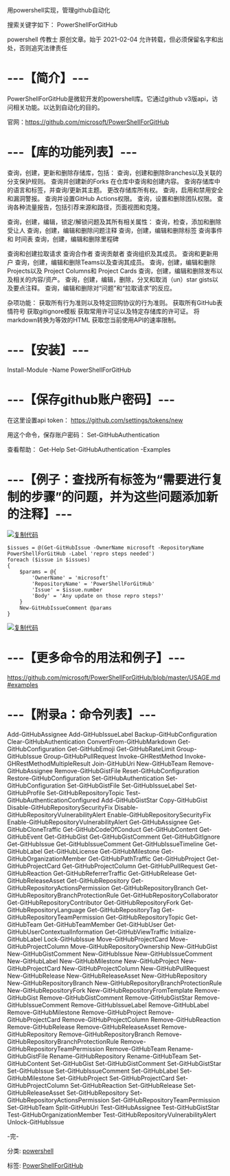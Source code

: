 ﻿用powershell实现，管理github自动化

搜索关键字如下：
PowerShellForGitHub

powershell 传教士 原创文章。始于 2021-02-04 允许转载，但必须保留名字和出处，否则追究法律责任

# ---【简介】---

PowerShellForGitHub是微软开发的powershell库。它通过github v3版api，访问相关功能。以达到自动化的目的。

官网：https://github.com/microsoft/PowerShellForGitHub

# ---【库的功能列表】---

查询，创建，更新和删除存储库，包括：
查询，创建和删除Branches以及关联的分支保护规则。
查询并创建新的Forks
在仓库中查询和创建内容。
查询存储库中的语言和标签，并查询/更新其主题。
更改存储库所有权。
查询，启用和禁用安全和漏洞警报。
查询并设置GitHub Actions权限。
查询，设置和删除团队权限。
查询各种流量报告，包括引荐来源和路径，页面视图和克隆。

查询，创建，编辑，锁定/解锁问题及其所有相关属性：
查询，检查，添加和删除受让人
查询，创建，编辑和删除问题注释
查询，创建，编辑和删除标签
查询事件和 时间表
查询，创建，编辑和删除里程碑

查询和创建拉取请求
查询合作者
查询贡献者
查询组织及其成员。
查询和更新用户
查询，创建，编辑和删除Teams以及查询其成员。
查询，创建，编辑和删除Projects以及 Project Columns和 Project Cards
查询，创建，编辑和删除发布以及相关的内容/资产。
查询，创建，编辑，删除，分叉和取消（un）star gists以及要点注释。
查询，编辑和删除对“问题”和“拉取请求”的反应。

杂项功能：
获取所有行为准则以及特定回购协议的行为准则。
获取所有GitHub表情符号
获取gitignore模板
获取常用许可证以及特定存储库的许可证。
将markdown转换为等效的HTML
获取您当前使用API的速率限制。

# ---【安装】---

Install-Module -Name PowerShellForGitHub

# ---【保存github账户密码】---

在这里设置api token：
https://github.com/settings/tokens/new

用这个命令，保存账户密码：
Set-GitHubAuthentication

查看帮助：
Get-Help Set-GitHubAuthentication -Examples

# ---【例子：查找所有标签为“需要进行复制的步骤”的问题，并为这些问题添加新的注释】---

[![复制代码](https://assets.cnblogs.com/images/copycode.gif)]()

```
$issues = @(Get-GitHubIssue -OwnerName microsoft -RepositoryName PowerShellForGitHub -Label 'repro steps needed')
foreach ($issue in $issues)
{
    $params = @{
        'OwnerName' = 'microsoft'
        'RepositoryName' = 'PowerShellForGitHub'
        'Issue' = $issue.number
        'Body' = 'Any update on those repro steps?'
    }
    New-GitHubIssueComment @params
}
```

[![复制代码](https://assets.cnblogs.com/images/copycode.gif)]()

# ---【更多命令的用法和例子】---

https://github.com/microsoft/PowerShellForGitHub/blob/master/USAGE.md#examples

# ---【附录a：命令列表】---

Add-GitHubAssignee
Add-GitHubIssueLabel
Backup-GitHubConfiguration
Clear-GitHubAuthentication
ConvertFrom-GitHubMarkdown
Get-GitHubConfiguration
Get-GitHubEmoji
Get-GitHubRateLimit
Group-GitHubIssue
Group-GitHubPullRequest
Invoke-GHRestMethod
Invoke-GHRestMethodMultipleResult
Join-GitHubUri
New-GitHubTeam
Remove-GitHubAssignee
Remove-GitHubGistFile
Reset-GitHubConfiguration
Restore-GitHubConfiguration
Set-GitHubAuthentication
Set-GitHubConfiguration
Set-GitHubGistFile
Set-GitHubIssueLabel
Set-GitHubProfile
Set-GitHubRepositoryTopic
Test-GitHubAuthenticationConfigured
Add-GitHubGistStar
Copy-GitHubGist
Disable-GitHubRepositorySecurityFix
Disable-GitHubRepositoryVulnerabilityAlert
Enable-GitHubRepositorySecurityFix
Enable-GitHubRepositoryVulnerabilityAlert
Get-GitHubAssignee
Get-GitHubCloneTraffic
Get-GitHubCodeOfConduct
Get-GitHubContent
Get-GitHubEvent
Get-GitHubGist
Get-GitHubGistComment
Get-GitHubGitIgnore
Get-GitHubIssue
Get-GitHubIssueComment
Get-GitHubIssueTimeline
Get-GitHubLabel
Get-GitHubLicense
Get-GitHubMilestone
Get-GitHubOrganizationMember
Get-GitHubPathTraffic
Get-GitHubProject
Get-GitHubProjectCard
Get-GitHubProjectColumn
Get-GitHubPullRequest
Get-GitHubReaction
Get-GitHubReferrerTraffic
Get-GitHubRelease
Get-GitHubReleaseAsset
Get-GitHubRepository
Get-GitHubRepositoryActionsPermission
Get-GitHubRepositoryBranch
Get-GitHubRepositoryBranchProtectionRule
Get-GitHubRepositoryCollaborator
Get-GitHubRepositoryContributor
Get-GitHubRepositoryFork
Get-GitHubRepositoryLanguage
Get-GitHubRepositoryTag
Get-GitHubRepositoryTeamPermission
Get-GitHubRepositoryTopic
Get-GitHubTeam
Get-GitHubTeamMember
Get-GitHubUser
Get-GitHubUserContextualInformation
Get-GitHubViewTraffic
Initialize-GitHubLabel
Lock-GitHubIssue
Move-GitHubProjectCard
Move-GitHubProjectColumn
Move-GitHubRepositoryOwnership
New-GitHubGist
New-GitHubGistComment
New-GitHubIssue
New-GitHubIssueComment
New-GitHubLabel
New-GitHubMilestone
New-GitHubProject
New-GitHubProjectCard
New-GitHubProjectColumn
New-GitHubPullRequest
New-GitHubRelease
New-GitHubReleaseAsset
New-GitHubRepository
New-GitHubRepositoryBranch
New-GitHubRepositoryBranchProtectionRule
New-GitHubRepositoryFork
New-GitHubRepositoryFromTemplate
Remove-GitHubGist
Remove-GitHubGistComment
Remove-GitHubGistStar
Remove-GitHubIssueComment
Remove-GitHubIssueLabel
Remove-GitHubLabel
Remove-GitHubMilestone
Remove-GitHubProject
Remove-GitHubProjectCard
Remove-GitHubProjectColumn
Remove-GitHubReaction
Remove-GitHubRelease
Remove-GitHubReleaseAsset
Remove-GitHubRepository
Remove-GitHubRepositoryBranch
Remove-GitHubRepositoryBranchProtectionRule
Remove-GitHubRepositoryTeamPermission
Remove-GitHubTeam
Rename-GitHubGistFile
Rename-GitHubRepository
Rename-GitHubTeam
Set-GitHubContent
Set-GitHubGist
Set-GitHubGistComment
Set-GitHubGistStar
Set-GitHubIssue
Set-GitHubIssueComment
Set-GitHubLabel
Set-GitHubMilestone
Set-GitHubProject
Set-GitHubProjectCard
Set-GitHubProjectColumn
Set-GitHubReaction
Set-GitHubRelease
Set-GitHubReleaseAsset
Set-GitHubRepository
Set-GitHubRepositoryActionsPermission
Set-GitHubRepositoryTeamPermission
Set-GitHubTeam
Split-GitHubUri
Test-GitHubAssignee
Test-GitHubGistStar
Test-GitHubOrganizationMember
Test-GitHubRepositoryVulnerabilityAlert
Unlock-GitHubIssue

-完-

分类: [powershell](https://www.cnblogs.com/piapia/category/420584.html)

标签: [PowerShellForGitHub](https://www.cnblogs.com/piapia/tag/PowerShellForGitHub/)

